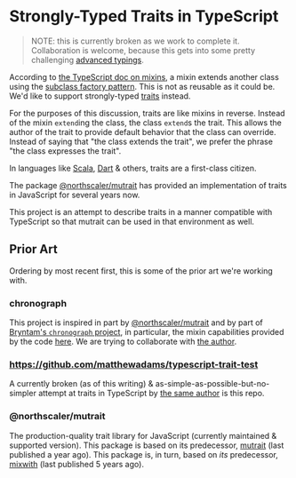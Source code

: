 # Strongly-Typed Traits in TypeScript

>NOTE: this is currently broken as we work to complete it.
>Collaboration is welcome, because this gets into some pretty challenging [advanced typings](https://www.typescriptlang.org/docs/handbook/advanced-types.html).

According to [the TypeScript doc on mixins](https://www.typescriptlang.org/docs/handbook/mixins.html), a mixin extends another class using the [subclass factory pattern](https://www.typescriptlang.org/docs/handbook/mixins.html#how-does-a-mixin-work).
This is not as reusable as it could be.
We'd like to support strongly-typed [traits](https://en.wikipedia.org/wiki/Trait_(computer_programming)) instead.

For the purposes of this discussion, traits are like mixins in reverse.
Instead of the mixin `extend`ing the class, the class `extend`s the trait.
This allows the author of the trait to provide default behavior that the class can override.
Instead of saying that "the class extends the trait", we prefer the phrase "the class expresses the trait". 

In languages like [Scala](https://docs.scala-lang.org/tour/traits.html), [Dart](https://dart.dev/guides/language/language-tour#adding-features-to-a-class-mixins) & others, traits are a first-class citizen.

The package [@northscaler/mutrait](https://www.npmjs.com/package/@northscaler/mutrait) has provided an implementation of traits in JavaScript for several years now.

This project is an attempt to describe traits in a manner compatible with TypeScript so that mutrait can be used in that environment as well.

## Prior Art

Ordering by most recent first, this is some of the prior art we're working with.

### chronograph 
This project is inspired in part by [@northscaler/mutrait](https://www.npmjs.com/package/@northscaler/mutrait) and by part of [Bryntam's `chronograph` project](https://github.com/bryntum/chronograph), in particular, the mixin capabilities provided by the code [here](https://github.com/bryntum/chronograph/tree/master/src/class).
We are trying to collaborate with [the author](https://dev.to/chronograph/).

### https://github.com/matthewadams/typescript-trait-test

A currently broken (as of this writing) & as-simple-as-possible-but-no-simpler attempt at traits in TypeScript by [the same author](http://matthewadams.me) is this repo.

### @northscaler/mutrait

The production-quality trait library for JavaScript (currently maintained & supported version).
This package is based on its predecessor, [mutrait](https://www.npmjs.com/package/mutrait) (last published a year ago).
This package is, in turn, based on _its_ predecessor, [mixwith](https://www.npmjs.com/package/mixwith) (last published 5 years ago).
